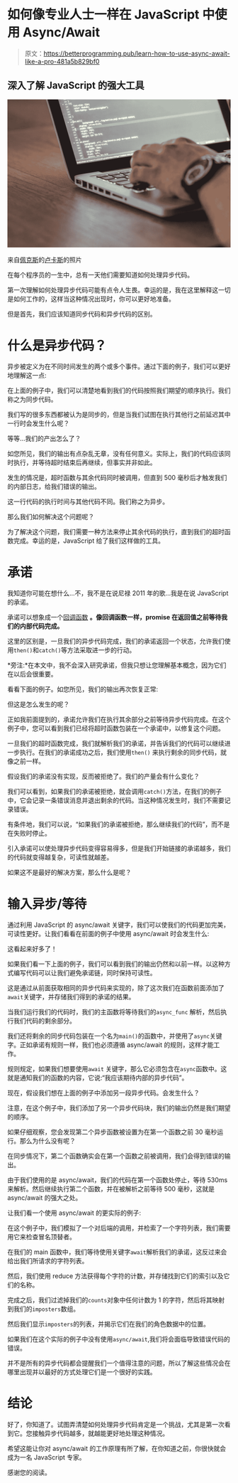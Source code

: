 # 如何像专业人士一样在 JavaScript 中使用 Async/Await

> 原文：<https://betterprogramming.pub/learn-how-to-use-async-await-like-a-pro-481a5b829bf0>

## 深入了解 JavaScript 的强大工具

![](img/17ccedf59e3814891b75ecbdf8fa0d33.png)

来自[佩克斯](https://www.pexels.com/photo/person-encoding-in-laptop-574071/?utm_content=attributionCopyText&utm_medium=referral&utm_source=pexels)的[卢卡斯](https://www.pexels.com/@goumbik?utm_content=attributionCopyText&utm_medium=referral&utm_source=pexels)的照片

在每个程序员的一生中，总有一天他们需要知道如何处理异步代码。

第一次理解如何处理异步代码可能有点令人生畏。幸运的是，我在这里解释这一切是如何工作的，这样当这种情况出现时，你可以更好地准备。

但是首先，我们应该知道同步代码和异步代码的区别。

# 什么是异步代码？

异步被定义为在不同时间发生的两个或多个事件。通过下面的例子，我们可以更好地理解这一点:

在上面的例子中，我们可以清楚地看到我们的代码按照我们期望的顺序执行。我们称之为同步代码。

我们写的很多东西都被认为是同步的，但是当我们试图在执行其他行之前延迟其中一行时会发生什么呢？

等等…我们的产出怎么了？

如您所见，我们的输出有点杂乱无章，没有任何意义。实际上，我们的代码应该同时执行，并等待超时结束后再继续，但事实并非如此。

发生的情况是，超时函数与其余代码同时被调用，但直到 500 毫秒后才触发我们的内部日志，给我们错误的输出。

这一行代码的执行时间与其他代码不同。我们称之为异步。

那么我们如何解决这个问题呢？

为了解决这个问题，我们需要一种方法来停止其余代码的执行，直到我们的超时函数完成。幸运的是，JavaScript 给了我们这样做的工具。

# 承诺

我知道你可能在想什么…不，我不是在说尼禄 2011 年的歌…我是在说 JavaScript 的承诺。

承诺可以想象成一个[回调函数](https://developer.mozilla.org/en-US/docs/Glossary/Callback_function) **。像回调函数一样，promise 在返回值之前等待我们的内部代码完成。**

这里的区别是，一旦我们的异步代码完成，我们的承诺返回一个状态，允许我们使用`then()`和`catch()`等方法采取进一步的行动。

*旁注:*在本文中，我不会深入研究承诺，但我只想让您理解基本概念，因为它们在以后会很重要。

看看下面的例子。如您所见，我们的输出再次恢复正常:

但这是怎么发生的呢？

正如我前面提到的，承诺允许我们在执行其余部分之前等待异步代码完成。在这个例子中，您可以看到我们已经将超时函数包装在一个承诺中，以修复这个问题。

一旦我们的超时函数完成，我们就解析我们的承诺，并告诉我们的代码可以继续进一步执行。在我们的承诺成功之后，我们使用`then()` 来执行剩余的同步代码，就像之前一样。

假设我们的承诺没有实现，反而被拒绝了。我们的产量会有什么变化？

我们可以看到，如果我们的承诺被拒绝，就会调用`catch()`方法，在我们的例子中，它会记录一条错误消息并退出剩余的代码。当这种情况发生时，我们不需要记录错误。

有条件地，我们可以说，“如果我们的承诺被拒绝，那么继续我们的代码”，而不是在失败时停止。

引入承诺可以使处理异步代码变得容易得多，但是我们开始链接的承诺越多，我们的代码就变得越复杂，可读性就越差。

如果这不是最好的解决方案，那么什么是呢？

# 输入异步/等待

通过利用 JavaScript 的 async/await 关键字，我们可以使我们的代码更加完美，可读性更好。让我们看看在前面的例子中使用 async/await 时会发生什么:

这看起来好多了！

如果我们看一下上面的例子，我们可以看到我们的输出仍然和以前一样。以这种方式编写代码可以让我们避免承诺链，同时保持可读性。

这是通过从前面获取相同的异步代码来实现的，除了这次我们在函数前面添加了`await`关键字，并存储我们得到的承诺的结果。

当我们运行我们的代码时，我们的主函数将等待我们的`async_func` 解析，然后执行我们代码的剩余部分。

我们还将剩余的同步代码包装在一个名为`main()`的函数中，并使用了`async`关键字。正如承诺有规则一样，我们也必须遵循 async/await 的规则，这样才能工作。

规则规定，如果我们想要使用`await` 关键字，那么它必须包含在`async`函数中。这就是通知我们的函数的内容，它说:“我应该期待内部的异步代码”。

现在，假设我们想在上面的例子中添加另一段异步代码。会发生什么？

注意，在这个例子中，我们添加了另一个异步代码块，我们的输出仍然是我们期望的顺序。

如果仔细观察，您会发现第二个异步函数被设置为在第一个函数之前 30 毫秒运行。那么为什么没有呢？

在同步情况下，第二个函数确实会在第一个函数之前被调用，我们会得到错误的输出。

由于我们使用的是 async/await，我们的代码在第一个函数处停止，等待 530ms 来解析。然后继续执行第二个函数，并在被解析之前等待 500 毫秒，这就是 async/await 的强大之处。

让我们看一个使用 async/await 的更实际的例子:

在这个例子中，我们模拟了一个对后端的调用，并检索了一个字符列表，我们需要用它来检查冒名顶替者。

在我们的 main 函数中，我们等待使用关键字`await`解析我们的承诺，这反过来会给出我们所请求的字符列表。

然后，我们使用 reduce 方法获得每个字符的计数，并存储找到它们的索引以及它们的名称。

完成之后，我们过滤掉我们的`counts`对象中任何计数为 1 的字符，然后将其映射到我们的`imposters`数组。

然后我们显示`imposters`的列表，并揭示它们在我们的角色数据中的位置。

如果我们在这个实际的例子中没有使用`async/await`,我们将会面临导致错误代码的错误。

并不是所有的异步代码都会提醒我们一个值得注意的问题，所以了解这些情况会在哪里出现并以最好的方式处理它们是一个很好的实践。

# 结论

好了，你知道了。试图弄清楚如何处理异步代码肯定是一个挑战，尤其是第一次看到它。您接触异步代码越多，就越能更好地处理这种情况。

希望这能让你对 async/await 的工作原理有所了解，在你知道之前，你很快就会成为一名 JavaScript 专家。

感谢您的阅读。